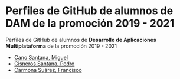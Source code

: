 # Perfiles de GitHub de alumnos de DAM de la promoción 2019 - 2021

Perfiles de GitHub de alumnos de **Desarrollo de Aplicaciones Multiplataforma** de la promoción 2019 - 2021


* [Cano Santana, Miguel](https://github.com/miguelcanosantana)
* [Cisneros Santana, Pedro](https://github.com/PedroCisnerosSantana)
* [Carmona Suárez, Francisco](https://github.com/Frankcs96)

